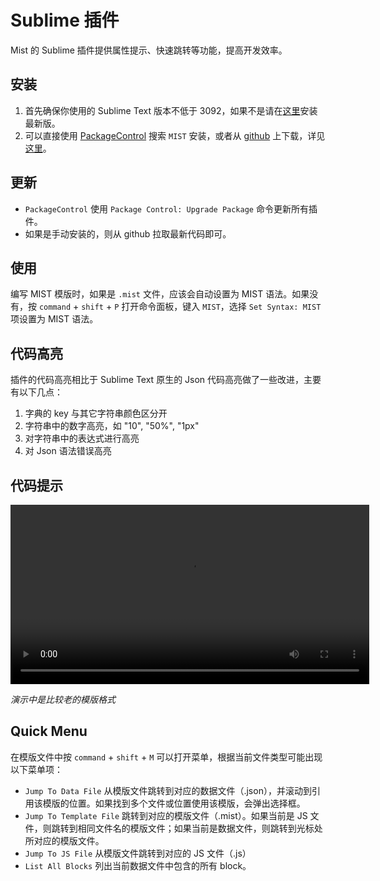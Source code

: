 # Sublime 插件

Mist 的 Sublime 插件提供属性提示、快速跳转等功能，提高开发效率。

## 安装

1. 首先确保你使用的 Sublime Text 版本不低于 3092，如果不是请在[这里](http://www.sublimetext.com/3)安装最新版。
2. 可以直接使用 [PackageControl](https://packagecontrol.io) 搜索 `MIST` 安装，或者从 [github](https://github.com/Sleen/SublimePluginForMIST) 上下载，详见[这里](https://github.com/Sleen/SublimePluginForMIST#installation)。

## 更新

- `PackageControl` 使用 `Package Control: Upgrade Package` 命令更新所有插件。
- 如果是手动安装的，则从 github 拉取最新代码即可。

## 使用

编写 MIST 模版时，如果是 `.mist` 文件，应该会自动设置为 MIST 语法。如果没有，按 `command` + `shift` + `P` 打开命令面板，键入 `MIST`，选择 `Set Syntax: MIST` 项设置为 MIST 语法。

## 代码高亮
插件的代码高亮相比于 Sublime Text 原生的 Json 代码高亮做了一些改进，主要有以下几点：

1. 字典的 key 与其它字符串颜色区分开
2. 字符串中的数字高亮，如 "10", "50%", "1px"
3. 对字符串中的表达式进行高亮
4. 对 Json 语法错误高亮

<!--下面是两者的对比

<img src="highlight.png" width="768px"></img>-->

## 代码提示

<video width="574px" autoplay loop>
  <source src="https://os.alipayobjects.com/rmsportal/WtAYTfNtdsMBABPqjyaZ.mp4" type="video/mp4">
Your browser does not support the video tag.
</video>

_演示中是比较老的模版格式_

## Quick Menu

在模版文件中按 `command` + `shift` + `M` 可以打开菜单，根据当前文件类型可能出现以下菜单项：

* `Jump To Data File` 从模版文件跳转到对应的数据文件（.json），并滚动到引用该模版的位置。如果找到多个文件或位置使用该模版，会弹出选择框。
* `Jump To Template File` 跳转到对应的模版文件（.mist）。如果当前是 JS 文件，则跳转到相同文件名的模版文件；如果当前是数据文件，则跳转到光标处所对应的模版文件。
* `Jump To JS File` 从模版文件跳转到对应的 JS 文件（.js）
* `List All Blocks` 列出当前数据文件中包含的所有 block。

